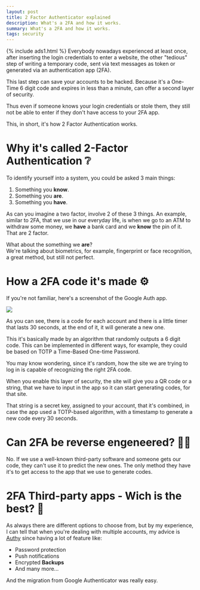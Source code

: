 ```yaml
---
layout: post
title: 2 Factor Authenticator explained
description: What's a 2FA and how it works. 
summary: What's a 2FA and how it works. 
tags: security
---
```


{% include ads1.html %}
Everybody nowadays experienced at least once, after inserting the login credentials to enter a website, the other "tedious" step of writing a temporary code, sent via text messages as token or generated via an authentication app (2FA).

This last step can save your accounts to be hacked. Because it's a One-Time 6 digit code and expires in less than a minute, can offer a second layer of security.


Thus even if someone knows your login credentials or stole them, they still not be able to enter if they don't have access to your 2FA app.


This, in short, it's how 2 Factor Authentication works.


# Why it's called 2-Factor Authentication ❔

To identify yourself into a system, you could be asked 3 main things:

1. Something you **know**.
2. Something you **are**.
3. Something you **have**.

As can you imagine a two factor, involve 2 of these 3 things. An example, similar to 2FA, that we use in our everyday life, is when we go to an ATM to withdraw some money, we **have** a bank card and we **know** the pin of it. That are 2 factor.


What about the something we **are**? \
We're talking about biometrics, for example, fingerprint or face recognition, a great method, but still not perfect.

# How a 2FA code it's made ⚙️

If you're not familiar, here's a screenshot of the Google Auth app. 

![](https://play-lh.googleusercontent.com/-15RNeDrob7WSybEtSGTuGu1gj_-RLP_ywlBl8GwoONBKCURKylarxjt8NAT5QKRK00)

As you can see, there is a code for each account and there is a little timer that lasts 30 seconds, at the end of it, it will generate a new one.

This it's basically made by an algorithm that randomly outputs a 6 digit code. This can be implemented in different ways, for example, they could be based on TOTP a Time-Based One-time Password.

You may know wondering, since it's random, how the site we are trying to log in is capable of recognizing the right 2FA code.

When you enable this layer of security, the site will give you a QR code or a string, that we have to input in the app so it can start generating codes, for that site.

That string is a secret key, assigned to your account, that it's combined, in case the app used a TOTP-based algorithm, with a timestamp to generate a new code every 30 seconds.


# Can 2FA be reverse engeneered? 👨‍💻

No. If we use a well-known third-party software and someone gets our code, they can't use it to predict the new ones. The only method they have it's to get access to the app that we use to generate codes.


# 2FA Third-party apps - Wich is the best? 💭

As always there are different options to choose from, but by my experience, I can tell that when you're dealing with multiple accounts, my advice is [Authy](https://authy.com/) since having a lot of feature like:

- Password protection
- Push notifications
- Encrypted **Backups**
- And many more...

And the migration from Google Authenticator was really easy.



